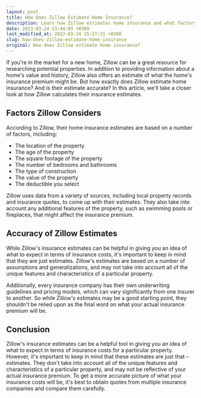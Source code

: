 ```yaml
---
layout: post
title: How Does Zillow Estimate Home Insurance?
description: Learn how Zillow estimates home insurance and what factors they consider. Find out how accurate their estimates are and whether or not they should be relied upon.
date: 2023-03-24 13:44:03 +0300
last_modified_at: 2023-03-24 15:27:31 +0300
slug: how-does-zillow-estimate-home-insurance
original: How does Zillow estimate home insurance?
---
```

If you're in the market for a new home, Zillow can be a great resource for researching potential properties. In addition to providing information about a home's value and history, Zillow also offers an estimate of what the home's insurance premium might be. But how exactly does Zillow estimate home insurance? And is their estimate accurate? In this article, we'll take a closer look at how Zillow calculates their insurance estimates.

## Factors Zillow Considers

According to Zillow, their home insurance estimates are based on a number of factors, including:

* The location of the property
* The age of the property
* The square footage of the property
* The number of bedrooms and bathrooms
* The type of construction
* The value of the property
* The deductible you select

Zillow uses data from a variety of sources, including local property records and insurance quotes, to come up with their estimates. They also take into account any additional features of the property, such as swimming pools or fireplaces, that might affect the insurance premium.

## Accuracy of Zillow Estimates

While Zillow's insurance estimates can be helpful in giving you an idea of what to expect in terms of insurance costs, it's important to keep in mind that they are just estimates. Zillow's estimates are based on a number of assumptions and generalizations, and may not take into account all of the unique features and characteristics of a particular property.

Additionally, every insurance company has their own underwriting guidelines and pricing models, which can vary significantly from one insurer to another. So while Zillow's estimates may be a good starting point, they shouldn't be relied upon as the final word on what your actual insurance premium will be.

## Conclusion

Zillow's insurance estimates can be a helpful tool in giving you an idea of what to expect in terms of insurance costs for a particular property. However, it's important to keep in mind that these estimates are just that – estimates. They don't take into account all of the unique features and characteristics of a particular property, and may not be reflective of your actual insurance premium. To get a more accurate picture of what your insurance costs will be, it's best to obtain quotes from multiple insurance companies and compare them carefully.